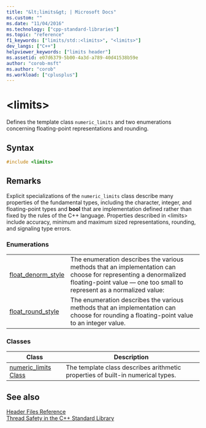 ```yaml
---
title: "&lt;limits&gt; | Microsoft Docs"
ms.custom: ""
ms.date: "11/04/2016"
ms.technology: ["cpp-standard-libraries"]
ms.topic: "reference"
f1_keywords: ["limits/std::<limits>", "<limits>"]
dev_langs: ["C++"]
helpviewer_keywords: ["limits header"]
ms.assetid: e07d6379-5b00-4a3d-a789-40d41538b59e
author: "corob-msft"
ms.author: "corob"
ms.workload: ["cplusplus"]
---
```

# &lt;limits&gt;

Defines the template class `numeric_limits` and two enumerations concerning floating-point representations and rounding.

## Syntax

```cpp
#include <limits>

```

## Remarks

Explicit specializations of the `numeric_limits` class describe many properties of the fundamental types, including the character, integer, and floating-point types and **bool** that are implementation defined rather than fixed by the rules of the C++ language. Properties described in \<limits> include accuracy, minimum and maximum sized representations, rounding, and signaling type errors.

### Enumerations

|||
|-|-|
|[float_denorm_style](../standard-library/limits-enums.md#float_denorm_style)|The enumeration describes the various methods that an implementation can choose for representing a denormalized floating-point value — one too small to represent as a normalized value:|
|[float_round_style](../standard-library/limits-enums.md#float_round_style)|The enumeration describes the various methods that an implementation can choose for rounding a floating-point value to an integer value.|

### Classes

|Class|Description|
|-|-|
|[numeric_limits Class](../standard-library/numeric-limits-class.md)|The template class describes arithmetic properties of built-in numerical types.|

## See also

[Header Files Reference](../standard-library/cpp-standard-library-header-files.md)<br/>
[Thread Safety in the C++ Standard Library](../standard-library/thread-safety-in-the-cpp-standard-library.md)<br/>
